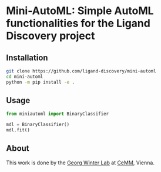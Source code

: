 # Mini-AutoML: Simple AutoML functionalities for the Ligand Discovery project

## Installation

```bash
git clone https://github.com/ligand-discovery/mini-automl
cd mini-automl
python -m pip install -e .
```

## Usage

```python
from miniautoml import BinaryClassifier

mdl = BinaryClassifier()
mdl.fit()
```

## About

This work is done by the [Georg Winter Lab](https://www.winter-lab.com/) at [CeMM](https://cemm.at), Vienna.